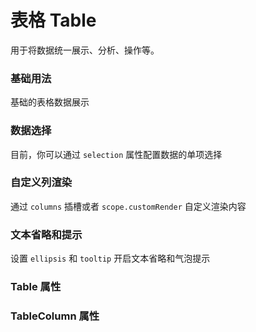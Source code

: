 <script setup lang="ts">
  import props from "../example/table/props.ts";
  import columnProps from "../example/table/column-props.ts";
</script>

# 表格 Table

用于将数据统一展示、分析、操作等。

### 基础用法

基础的表格数据展示
<demo-block src="example/table/basic"></demo-block>

### 数据选择
目前，你可以通过 `selection` 属性配置数据的单项选择
<demo-block src="example/table/select"></demo-block>

### 自定义列渲染

通过 `columns` 插槽或者 `scope.customRender` 自定义渲染内容
<demo-block src="example/table/custom-column"></demo-block>

### 文本省略和提示

设置 `ellipsis` 和 `tooltip` 开启文本省略和气泡提示
<demo-block src="example/table/table-tooltip"></demo-block>

### Table 属性

<table-block type="props" :data="props"></table-block>

### TableColumn 属性

<table-block type="props" :data="columnProps"></table-block>